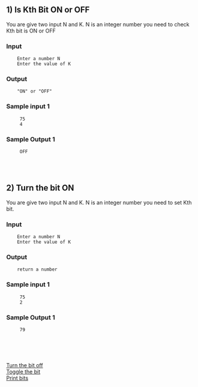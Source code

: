 ## 1) Is Kth Bit ON or OFF <br/>
   You are give two input N and K. N is an integer number you need to check Kth bit is ON or OFF 
### Input
        Enter a number N 
        Enter the value of K 
### Output
        "ON" or "OFF"

### Sample input 1 
         75
         4
### Sample Output 1
         OFF
   <br/><br/>
   
## 2) Turn the bit ON <br/>
   You are give two input N and K. N is an integer number you need to set Kth bit.
### Input
        Enter a number N 
        Enter the value of K 
### Output
        return a number 

### Sample input 1 
         75
         2
### Sample Output 1
         79
   <br/><br/>
   
   
   [](https://github.com/Sandip75/Programming-in-Java/blob/master/coreJava/bitManipulation/TurnTheBitON.java)<br />
   [Turn the bit off](https://github.com/Sandip75/Programming-in-Java/blob/master/coreJava/bitManipulation/TurnTheBitOFF.java)<br />
   [Toggle the bit](https://github.com/Sandip75/Programming-in-Java/blob/master/coreJava/bitManipulation/ToggleTheBit.java)<br />
   [Print bits](https://github.com/Sandip75/Programming-in-Java/blob/master/coreJava/bitManipulation/PrintBits.java)<br />
